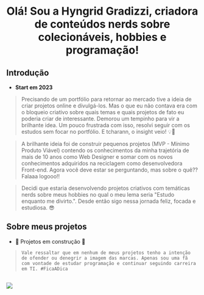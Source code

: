 <h1 align="center">
  <p align="center">Olá! Sou a Hyngrid Gradizzi, criadora de conteúdos nerds sobre colecionáveis, hobbies e programação!</p>
  <!-- <a href="https://"><img src="https://../img/.svg" alt="Imagem de capa do perfil GitHub @hyngridg"></a> -->
</h1>

## Introdução
- **Start em 2023**
> Precisando de um portfólio para retornar ao mercado tive a ideia de criar projetos online e divulgá-los. Mas o que eu não contava era com o bloqueio criativo sobre quais temas e quais projetos de fato eu poderia criar de interessante. Demorou um tempinho para vir a brilhante idea. Um pouco frustrada com isso, resolvi seguir com os estudos sem focar no portfólio. E tcharann, o insight veio! 💡🙌

> A brilhante ideia foi de construir pequenos projetos (MVP - Mínimo Produto Viável) contendo os conhecimentos da minha trajetória de mais de 10 anos como Web Designer e somar com os novos conhecimentos adquiridos na reciclagem como desenvolvedora Front-end. Agora você deve estar se perguntando, mas sobre o quê?? Falaaa logooo!!

> Decidi que estaria desenvolvendo projetos criativos com temáticas nerds sobre meus hobbies no qual o meu lema seria "Estudo enquanto me divirto.". Desde então sigo nessa jornada feliz, focada e estudiosa. 😎

## Sobre meus projetos
- :construction: Projetos em construção :construction:
> `Vale ressaltar que em nenhum de meus projetos tenho a intenção de ofender ou denegrir a imagem das marcas. Apenas sou uma fã com vontade de estudar programação e continuar seguindo carreira em TI. #FicaADica`

## 

<div> 
  <a href="https://www.linkedin.com/in/hyngrid-soares" target="_blank"><img src="https://img.shields.io/badge/-LinkedIn-%230077B5?style=for-the-badge&logo=linkedin&logoColor=white" target="_blank"></a> 
</div>
